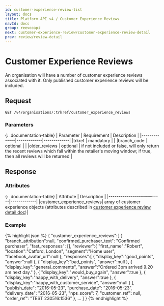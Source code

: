 ```yaml
---
id: customer-experience-review-list
layout: docs
title: Platform API v4 / Customer Experience Reviews
navId: docs
group: reevooapi
next: customer-experience-review/customer-experience-review-detail
prev: review/review-detail
---
```


# Customer Experience Reviews
An organisation will have a number of customer experience reviews associated with it.
Only published customer experience reviews will be included.


## **Request**

`GET /v4/organisations/:trkref/customer_experience_reviews`

### Parameters

{: .documentation-table}
| Parameter    | Requirement | Description |
|--------------|-------------|-------------|
|trkref        | mandatory   |             |
|branch_code   | optional    |             |
|older_reviews | optional    | if not included or false, will only return the recent reviews which fall within the retailer's moving window; if true, then all reviews will be returned |

## **Response**

### Attributes

{: .documentation-table}
| Attribute                 | Description |
|---------------------------|-------------|
|customer_experience_reviews| array of customer experience objects (attributes described in [customer experience review detail doc](../customer-experience-review-detail))|

### Example
{% highlight json %}
{
   "customer_experience_reviews":[
      {
         "branch_attribution":null,
         "confirmed_purchaser_text": "Confirmed purchaser",
         "fast_responses": [],
         "reviewer":{
            "first_name":"Robert",
            "location":"Catford, London",
            "segment":"Home user",
            "facebook_avatar_url":null
         },
         "responses":[
            {
               "display_key":"good_points",
               "answer":null
            },
            {
               "display_key":"bad_points",
               "answer":null
            },
            {
               "display_key":"general_comments",
               "answer":"Ordered 3pm arrived 9.20 am next day."
            },
            {
               "display_key":"would_buy_again",
               "answer":true
            },
            {
               "display_key":"happy_with_delivery",
               "answer":true
            },
            {
               "display_key":"happy_with_customer_service",
               "answer":null
            }
         ],
         "publish_date": "2016-05-23",
         "purchase_date": "2016-05-23",
         "delivery_date": "2016-05-23",
         "nps_score": 7,
         "customer_ref": null,
         "order_ref": "TEST 230516:1536"
      },
      ...
   ]
}
{% endhighlight %}

